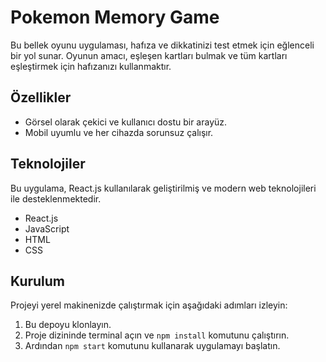 # Pokemon Memory Game

Bu bellek oyunu uygulaması, hafıza ve dikkatinizi test etmek için eğlenceli bir yol sunar. Oyunun amacı, eşleşen kartları bulmak ve tüm kartları eşleştirmek için hafızanızı kullanmaktır.

## Özellikler

- Görsel olarak çekici ve kullanıcı dostu bir arayüz.
- Mobil uyumlu ve her cihazda sorunsuz çalışır.

## Teknolojiler

Bu uygulama, React.js kullanılarak geliştirilmiş ve modern web teknolojileri ile desteklenmektedir.

- React.js
- JavaScript
- HTML
- CSS

## Kurulum

Projeyi yerel makinenizde çalıştırmak için aşağıdaki adımları izleyin:

1. Bu depoyu klonlayın.
2. Proje dizininde terminal açın ve `npm install` komutunu çalıştırın.
3. Ardından `npm start` komutunu kullanarak uygulamayı başlatın.
